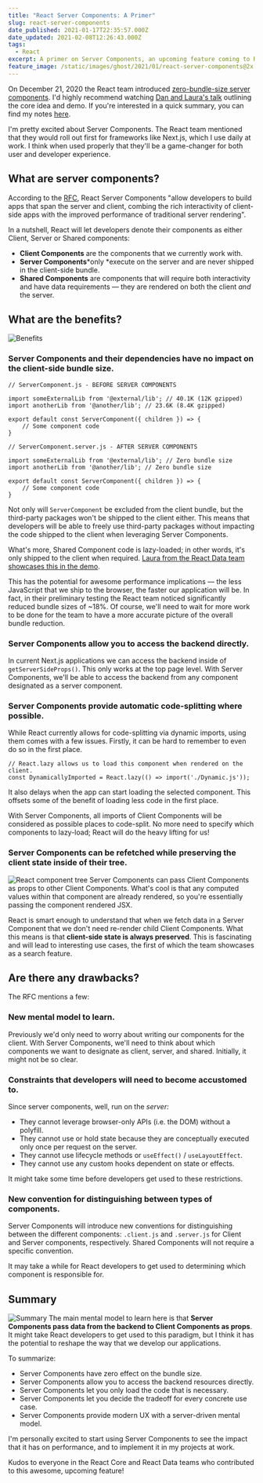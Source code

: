 ```yaml
---
title: "React Server Components: A Primer"
slug: react-server-components
date_published: 2021-01-17T22:35:57.000Z
date_updated: 2021-02-08T12:26:43.000Z
tags:
  - React
excerpt: A primer on Server Components, an upcoming feature coming to React in the near future.
feature_image: /static/images/ghost/2021/01/react-server-components@2x.png
---
```


On December 21, 2020 the React team introduced [zero-bundle-size server components](https://reactjs.org/blog/2020/12/21/data-fetching-with-react-server-components.html). I'd highly recommend watching [Dan and Laura's talk](https://youtu.be/TQQPAU21ZUw) outlining the core idea and demo. If you're interested in a quick summary, you can find my notes [here](https://brain-food.vercel.app/docs/javascript/react/react-server-components).

I'm pretty excited about Server Components. The React team mentioned that they would roll out first for frameworks like Next.js, which I use daily at work. I think when used properly that they'll be a game-changer for both user and developer experience.

## What are server components?

According to the [RFC](https://github.com/josephsavona/rfcs/blob/server-components/text/0000-server-components.md), React Server Components "allow developers to build apps that span the server and client, combing the rich interactivity of client-side apps with the improved performance of traditional server rendering".

In a nutshell, React will let developers denote their components as either Client, Server or Shared components:

- **Client Components** are the components that we currently work with.
- **Server Components***only *execute on the server and are never shipped in the client-side bundle.
- **Shared Components** are components that will require both interactivity and have data requirements — they are rendered on both the client *and* the server.

## What are the benefits?
![Benefits](//public/static/images/ghost/2021/01/undraw_Checklist__re_2w7v.png)
### Server Components and their dependencies have no impact on the client-side bundle size.

    // ServerComponent.js - BEFORE SERVER COMPONENTS
    
    import someExternalLib from '@external/lib'; // 40.1K (12K gzipped)
    import anotherLib from '@another/lib'; // 23.6K (8.4K gzipped)
    
    export default const ServerComponent({ children }) => {
        // Some component code
    }
    
    // ServerComponent.server.js - AFTER SERVER COMPONENTS
    
    import someExternalLib from '@external/lib'; // Zero bundle size
    import anotherLib from '@another/lib'; // Zero bundle size
    
    export default const ServerComponent({ children }) => {
        // Some component code
    }

Not only will `ServerComponent` be excluded from the client bundle, but the third-party packages won't be shipped to the client either. This means that developers will be able to freely use third-party packages without impacting the code shipped to the client when leveraging Server Components.

What's more, Shared Component code is lazy-loaded; in other words, it's only shipped to the client when required. [Laura from the React Data team showcases this in the demo](https://youtu.be/TQQPAU21ZUw?t=1775).

This has the potential for awesome performance implications — the less JavaScript that we ship to the browser, the faster our application will be. In fact, in their preliminary testing the React team noticed significantly reduced bundle sizes of ~18%. Of course, we'll need to wait for more work to be done for the team to have a more accurate picture of the overall bundle reduction.

### Server Components allow you to access the backend directly.

In current Next.js applications we can access the backend inside of `getServerSideProps()`. This only works at the top page level. With Server Components, we'll be able to access the backend from any component designated as a server component.

### Server Components provide automatic code-splitting where possible.

While React currently allows for code-splitting via dynamic imports, using them comes with a few issues. Firstly, it can be hard to remember to even do so in the first place.

    // React.lazy allows us to load this component when rendered on the client.
    const DynamicallyImported = React.lazy(() => import('./Dynamic.js'));

It also delays when the app can start loading the selected component. This offsets some of the benefit of loading less code in the first place.

With Server Components, all imports of Client Components will be considered as possible places to code-split. No more need to specify which components to lazy-load; React will do the heavy lifting for us!

### Server Components can be refetched while preserving the client state inside of their tree.
![React component tree](//public/static/images/ghost/2021/01/react-server-components-1.png)
Server Components can pass Client Components as props to other Client Components. What's cool is that any computed values within that component are already rendered, so you're essentially passing the component rendered JSX.

React is smart enough to understand that when we fetch data in a Server Component that we don't need re-render child Client Components. What this means is that **client-side state is always preserved**. This is fascinating and will lead to interesting use cases, the first of which the team showcases as a search feature.

## Are there any drawbacks?

The RFC mentions a few:

### New mental model to learn.

Previously we'd only need to worry about writing our components for the client. With Server Components, we'll need to think about which components we want to designate as client, server, and shared. Initially, it might not be so clear.

### Constraints that developers will need to become accustomed to.

Since server components, well, run on the *server:*

- They cannot leverage browser-only APIs (i.e. the DOM) without a polyfill.
- They cannot use or hold state because they are conceptually executed only once per request on the server.
- They cannot use lifecycle methods or `useEffect()` / `useLayoutEffect`.
- They cannot use any custom hooks dependent on state or effects.

It might take some time before developers get used to these restrictions.

### New convention for distinguishing between types of components.

Server Components will introduce new conventions for distinguishing between the different components: `.client.js` and `.server.js` for Client and Server components, respectively. Shared Components will not require a specific convention.

It may take a while for React developers to get used to determining which component is responsible for.

## Summary
![Summary](//public/static/images/ghost/2021/01/undraw_result_5583.png)
The main mental model to learn here is that **Server Components pass data from the backend to Client Components as props**. It might take React developers to get used to this paradigm, but I think it has the potential to reshape the way that we develop our applications.

To summarize:

- Server Components have zero effect on the bundle size.
- Server Components allow you to access the backend resources directly.
- Server Components let you only load the code that is necessary.
- Server Components let you decide the tradeoff for every concrete use case.
- Server Components provide modern UX with a server-driven mental model.

I'm personally excited to start using Server Components to see the impact that it has on performance, and to implement it in my projects at work.

Kudos to everyone in the React Core and React Data teams who contributed to this awesome, upcoming feature!
